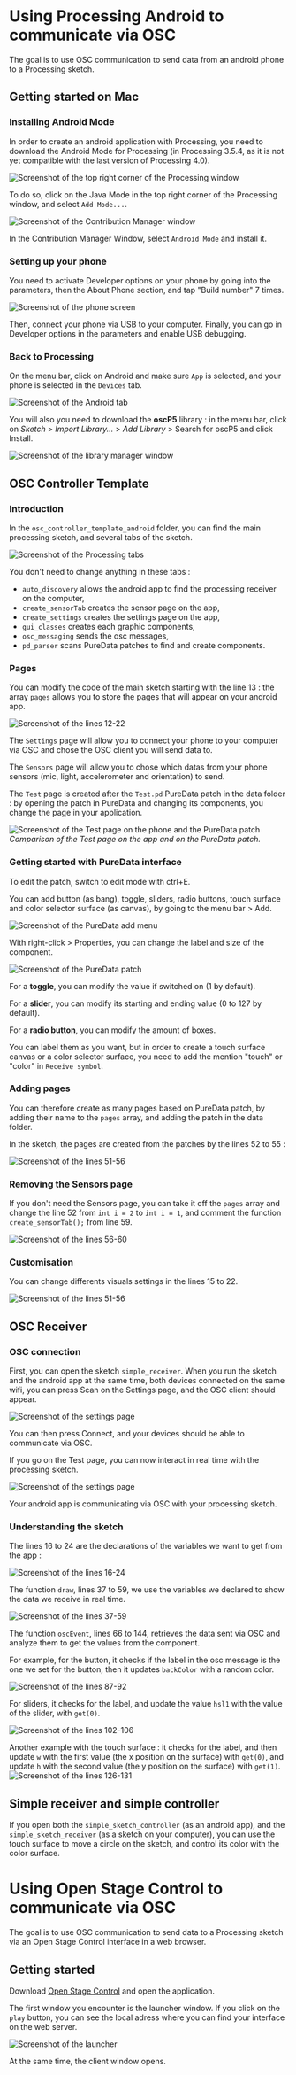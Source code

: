# Using Processing Android to communicate via OSC

The goal is to use OSC communication to send data from an android phone to a Processing sketch.

## Getting started on Mac

### Installing Android Mode

In order to create an android application with Processing, you need to download the Android Mode for Processing (in Processing 3.5.4, as it is not yet compatible with the last version of Processing 4.0).

![Screenshot of the top right corner of the Processing window](./images/screen1.png)

To do so, click on the Java Mode in the top right corner of the Processing window, and select `Add Mode...`.

![Screenshot of the Contribution Manager window](./images/screen2.png)

In the Contribution Manager Window, select `Android Mode` and install it.

### Setting up your phone

You need to activate Developer options on your phone by going into the parameters, then the About Phone section, and tap "Build number" 7 times.

![Screenshot of the phone screen](./images/screen3.png)

Then, connect your phone via USB to your computer. Finally, you can go in Developer options in the parameters and enable USB debugging.

### Back to Processing

On the menu bar, click on Android and make sure `App` is selected, and your phone is selected in the `Devices` tab.

![Screenshot of the Android tab](./images/screen4.png)

You will also you need to download the **oscP5** library : in the menu bar, click on *Sketch* > *Import Library...* > *Add Library* > Search for oscP5 and click Install.

![Screenshot of the library manager window](./images/screen5.png)


## OSC Controller Template

### Introduction

In the `osc_controller_template_android` folder, you can find the main processing sketch, and several tabs of the sketch.

![Screenshot of the Processing tabs](./images/screen6.png)

You don't need to change anything in these tabs : 
* `auto_discovery` allows the android app to find the processing receiver on the computer,
* `create_sensorTab` creates the sensor page on the app, 
* `create_settings` creates the settings page on the app, 
* `gui_classes` creates each graphic components, 
* `osc_messaging` sends the osc messages, 
* `pd_parser` scans PureData patches to find and create components.

### Pages

You can modify the code of the main sketch starting with the line 13 : the array `pages` allows you to store the pages that will appear on your android app. 

![Screenshot of the lines 12-22](./images/screen7.png)

The `Settings` page will allow you to connect your phone to your computer via OSC and chose the OSC client you will send data to.

The `Sensors` page will allow you to chose which datas from your phone sensors (mic, light, accelerometer and orientation) to send.

The `Test` page is created after the `Test.pd` PureData patch in the data folder : by opening the patch in PureData and changing its components, you change the page in your application.

![Screenshot of the Test page on the phone and the PureData patch](./images/screen8.png)
*Comparison of the Test page on the app and on the PureData patch.*

### Getting started with PureData interface

To edit the patch, switch to edit mode with ctrl+E. 

You can add button (as bang), toggle, sliders, radio buttons, touch surface and color selector surface (as canvas), by going to the menu bar > Add.

![Screenshot of the PureData add menu](./images/screen9.png)

With right-click > Properties, you can change the label and size of the component. 

![Screenshot of the PureData patch](./images/screen10.png)

For a **toggle**, you can modify the value if switched on (1 by default).

For a **slider**, you can modify its starting and ending value (0 to 127 by default). 

For a **radio button**, you can modify the amount of boxes.

You can label them as you want, but in order to create a touch surface canvas or a color selector surface, you need to add the mention "touch" or "color" in `Receive symbol`.

### Adding pages

You can therefore create as many pages based on PureData patch, by adding their name to the `pages` array, and adding the patch in the data folder.

In the sketch, the pages are created from the patches by the lines 52 to 55 :

![Screenshot of the lines 51-56](./images/screen11.png)

### Removing the Sensors page

If you don't need the Sensors page, you can take it off the `pages` array and change the line 52 from `int i = 2` to `int i = 1`, and comment the function `create_sensorTab();` from line 59.

![Screenshot of the lines 56-60](./images/screen12.png)

### Customisation 

You can change differents visuals settings in the lines 15 to 22. 

![Screenshot of the lines 51-56](./images/screen13.png)

## OSC Receiver

### OSC connection

First, you can open the sketch `simple_receiver`. When you run the sketch and the android app at the same time, both devices connected on the same wifi, you can press Scan on the Settings page, and the OSC client should appear. 

![Screenshot of the settings page](./images/screen14.png)

You can then press Connect, and your devices should be able to communicate via OSC.

If you go on the Test page, you can now interact in real time with the processing sketch.

![Screenshot of the settings page](./images/screen15.png)

Your android app is communicating via OSC with your processing sketch.

### Understanding the sketch

The lines 16 to 24 are the declarations of the variables we want to get from the app :

![Screenshot of the lines 16-24](./images/screen16.png)

The function `draw`, lines 37 to 59, we use the variables we declared to show the data we receive in real time.

![Screenshot of the lines 37-59](./images/screen17.png)

The function `oscEvent`, lines 66 to 144, retrieves the data sent via OSC and analyze them to get the values from the component.

For example, for the button, it checks if the label in the osc message is the one we set for the button, then it updates `backColor` with a random color.

![Screenshot of the lines 87-92](./images/screen18.png)

For sliders, it checks for the label, and update the value `hsl1` with the value of the slider, with `get(0)`.

![Screenshot of the lines 102-106](./images/screen19.png)

Another example with the touch surface : it checks for the label, and then update `w` with the first value (the x position on the surface) with `get(0)`, and update `h` with the second value (the y position on the surface) with `get(1)`.
![Screenshot of the lines 126-131](./images/screen20.png)

## Simple receiver and simple controller

If you open both the `simple_sketch_controller` (as an android app), and the `simple_sketch_receiver` (as a sketch on your computer), you can use the touch surface to move a circle on the sketch, and control its color with the color surface.

#
# Using Open Stage Control to communicate via OSC

The goal is to use OSC communication to send data to a Processing sketch via an Open Stage Control interface in a web browser.

## Getting started

Download [Open Stage Control](http://openstagecontrol.ammd.net/download/) and open the application.

The first window you encounter is the launcher window.
If you click on the `play` button, you can see the local adress where you can find your interface on the web server.

![Screenshot of the launcher](./images/screen21.png)

At the same time, the client window opens.
